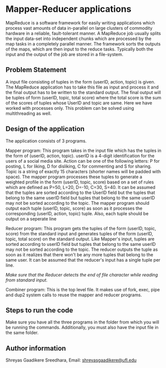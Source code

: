 # Mapper-Reducer applications

MapReduce is a software framework for easily writing applications which process vast amounts of data in-parallel on large clusters of commodity hardware in a reliable, fault-tolerant manner. A MapReduce job usually splits the input data-set into independent chunks which are processed by the map tasks in a completely parallel manner. The framework sorts the outputs of the maps, which are then input to the reduce tasks. Typically both the input and the output of the job are stored in a file-system.

## Problem Statement

A input file consisting of tuples in the form (userID, action, topic) is given. The MapReduce application has to take this file as input and process it and the final output has to be written to the standard output. The final output will be tuples of form (userID, topic, total score) where the total score is the sum of the scores of tuples whose UserID and topic are same. Here we have worked with processes only. This problem can be solved using multithreading as well. 

## Design of the application

The application consists of 3 programs.

Mapper program: This program takes in the input file which has the tuples in the form of (userID, action, topic). userID is a 4-digit identification for the users of a social media site. Action can be one of the following letters: P for posting, L for liking, D for disliking, C for commenting and S for sharing. Topic is a string of exactly 15 characters (shorter names will be padded with space). The mapper program processes these tuples to generate a weighted profile in the form (userID, topic, score) based on a set of rules which are defined as P=50, L=20, D=-10, C=30, S=40. It can be assumed that the tuples are sorted according to the UserID field but the tuples that belong to the same userID field but tuples that belong to the same userID may not be sorted according to the topic. The mapper program should output each tuple (userID, topic, score) as soon as it processes the corresponding (userID, action, topic) tuple. Also, each tuple should be output on a seperate line

Reducer program: This program gets the tuples of the form (userID, topic, score) from the standard input and generates tuples of the form (userID, topic, total score) on the standard output. Like Mapper's input, tuples are sorted according to userID field but tuples that belong to the same userID may not be sorted according to the topic. The reducer outputs the tuple as soon as it realizes that there won't be any more tuples that belong to the same user. It can be assumed that the reducer's input has a single tuple per line.

_Make sure that the Reducer detects the end of file character while reading from standard input._

Combiner program: This is the top level file. It makes use of fork, exec, pipe and dup2 system calls to reuse the mapper and reducer programs. 

## Steps to run the code

Make sure you have all the three programs in the folder from which you will be running the commands. Additionally, you must also have the input file in the same folder. 

## Author information

Shreyas Gaadikere Sreedhara, Email: shreyasgaadikere@ufl.edu


